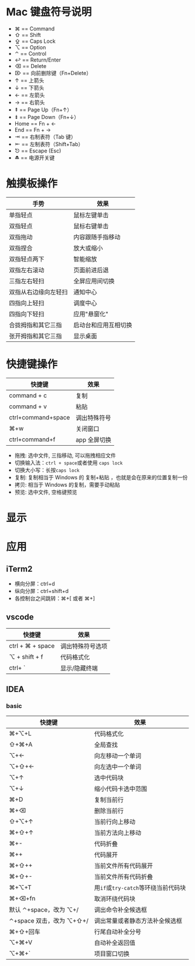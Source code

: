 <!--
 * @Author: your name
 * @Date: 2020-07-14 22:14:35
 * @LastEditTime: 2020-07-14 23:11:38
 * @LastEditors: Please set LastEditors
 * @Description: In User Settings Edit
 * @FilePath: \note\java基础\泛型\spring\read note\others\MacOS_tip.md
-->

# Mac 键盘符号说明

- ⌘ == Command
- ⇧ == Shift
- ⇪ == Caps Lock
- ⌥ == Option
- ⌃ == Control
- ↩ == Return/Enter
- ⌫ == Delete
- ⌦ == 向前删除键（Fn+Delete）
- ↑ == 上箭头
- ↓ == 下箭头
- ← == 左箭头
- → == 右箭头
- ⇞ == Page Up（Fn+↑）
- ⇟ == Page Down（Fn+↓）
- Home == Fn + ←
- End == Fn + →
- ⇥ == 右制表符（Tab 键）
- ⇤ == 左制表符（Shift+Tab）
- ⎋ == Escape (Esc)
- ⏏ == 电源开关键

# 触摸板操作

| 手势                 | 效果                 |
| -------------------- | -------------------- |
| 单指轻点             | 鼠标左键单击         |
| 双指轻点             | 鼠标右键单击         |
| 双指拖动             | 内容跟随手指移动     |
| 双指捏合             | 放大或缩小           |
| 双指轻点两下         | 智能缩放             |
| 双指左右滚动         | 页面前进后退         |
| 三指左右轻扫         | 全屏应用间切换       |
| 双指从右边缘向左轻扫 | 通知中心             |
| 四指向上轻扫         | 调度中心             |
| 四指向下轻扫         | 应用"悬窗化"         |
| 合拢拇指和其它三指   | 启动台和应用互相切换 |
| 张开拇指和其它三指   | 显示桌面             |

# 快捷键操作

| 快捷键             | 效果         |
| ------------------ | ------------ |
| command + c        | 复制         |
| command + v        | 粘贴         |
| ctrl+command+space | 调出特殊符号 |
| ⌘+w                | 关闭窗口     |
| ctrl+command+f     | app 全屏切换 |

- 拖拽: 选中文件, 三指移动, 可以拖拽相应文件
- 切换输入法：`ctrl + space`或者使用 `caps lock`
- 切换大小写：长按`caps lock`
- 复制: 复制相当于 Windows 的 复制+粘贴 ，也就是会在原来的位置复制一份
- 拷贝: 相当于 Windows 的复制，需要手动粘贴
- 预览: 选中文件, 空格键预览

# 显示

# 应用

## iTerm2

- 横向分屏：ctrl+d
- 纵向分屏：ctrl+shift+d
- 各控制台之间跳转：⌘+[ 或者 ⌘+]

## vscode

| 快捷键                  | 效果             |
| ----------------------- | ---------------- |
| ctrl + ⌘ + space        | 调出特殊符号选项 |
| ⌥ + shift + f           | 代码格式化       |
| ctrl+ ` | 显示/隐藏终端 |

## IDEA

### basic

| 快捷键                   | 效果                                |
| ------------------------ | ----------------------------------- |
| ⌘+⌥+L                    | 代码格式化                          |
| ⇧+⌘+A                    | 全局查找                            |
| ⌥+←                      | 向左移动一个单词                    |
| ⌥+⇧+←                    | 向左选中一个单词                    |
| ⌥+↑                      | 选中代码块                          |
| ⌥+↓                      | 缩小代码卡选中范围                  |
| ⌘+D                      | 复制当前行                          |
| ⌘+⌫                      | 删除当前行                          |
| ⇧+⌥+↑                    | 当前行向上移动                      |
| ⌘+⇧+↑                    | 当前方法向上移动                    |
| ⌘+-                      | 代码折叠                            |
| ⌘++                      | 代码展开                            |
| ⌘+⇧++                    | 当前文件所有代码展开                |
| ⌘+⇧+-                    | 当前文件所有代码折叠                |
| ⌘+⌥+T                    | 用`if`或`try-catch`等环绕当前代码块 |
| ⌘+⌫+fn                   | 取消环绕代码块                      |
| 默认 ⌃+space，改为 ⌥+/   | 调出命令补全候选框                  |
| ⌃+space 双击，改为 ⌥+⇧+/ | 调出常量或者静态方法补全候选框      |
| ⌘+⇧+回车                 | 行尾自动补全分号                    |
| ⌥+⌘+V                    | 自动补全返回值                      |
| ⌥+⌘+` | 项目窗口切换     |
